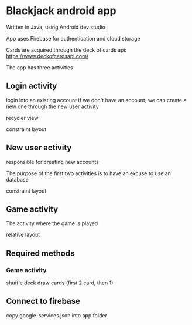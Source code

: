 # Blackjack android app

Written in Java, using Android dev studio

App uses Firebase for authentication and cloud storage

Cards are acquired through the deck of cards api:
https://www.deckofcardsapi.com/

The app has three activities

## Login activity

login into an existing account
if we don't have an account, we can create a new one through the new user activity

recycler view

constraint layout

## New user activity

responsible for creating new accounts

The purpose of the first two activities is to have an excuse to use an database

constraint layout

## Game activity

The activity where the game is played

relative layout

## Required methods

### Game activity

shuffle deck
draw cards (first 2 card, then 1)

## Connect to firebase

copy google-services.json into app folder
